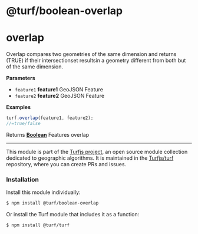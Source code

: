 # @turf/boolean-overlap

# overlap

Overlap compares two geometries of the same dimension and returns (TRUE) if their
intersectionset resultsin a geometry different from both but of the same dimension.

**Parameters**

-   `feature1` **feature1** GeoJSON Feature
-   `feature2` **feature2** GeoJSON Feature

**Examples**

```javascript
turf.overlap(feature1, feature2);
//=true/false
```

Returns **[Boolean](https://developer.mozilla.org/en-US/docs/Web/JavaScript/Reference/Global_Objects/Boolean)** Features overlap

<!-- This file is automatically generated. Please don't edit it directly:
if you find an error, edit the source file (likely index.js), and re-run
./scripts/generate-readmes in the turf project. -->

---

This module is part of the [Turfjs project](http://turfjs.org/), an open source
module collection dedicated to geographic algorithms. It is maintained in the
[Turfjs/turf](https://github.com/Turfjs/turf) repository, where you can create
PRs and issues.

### Installation

Install this module individually:

```sh
$ npm install @turf/boolean-overlap
```

Or install the Turf module that includes it as a function:

```sh
$ npm install @turf/turf
```
